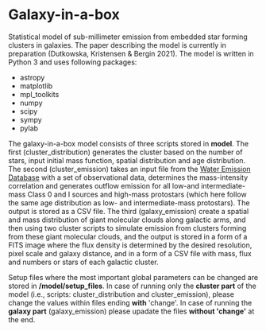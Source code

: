 # Galaxy-in-a-box

Statistical model of sub-millimeter emission from embedded star forming clusters in galaxies. The paper describing the model is currently in preparation (Dutkowska, Kristensen & Bergin 2021). The model is written in Python 3 and uses following packages:
- astropy
- matplotlib
- mpl_toolkits
- numpy
- scipy
- sympy
- pylab

The galaxy-in-a-box model consists of three scripts stored in **model**. The first (cluster_distribution) generates the cluster based on the number of stars, input initial mass function, spatial distribution and age distribution. The second (cluster_emission) takes an input file from the [Water Emission Database](https://katarzynadutkowska.github.io/WED/) with a set of observational data, determines the mass-intensity correlation and generates outflow emission for all low-and intermediate-mass Class 0 and I sources and high-mass protostars (which here follow the same age distribution as low- and intermediate-mass protostars). The output is stored as a CSV file. The third (galaxy_emission) create a spatial and mass distribution of giant molecular clouds along galactic arms, and then using two cluster scripts to simulate emission from clusters forming from these giant molecular clouds, and the output is stored in a form of a FITS image where the flux density is determined by the desired resolution, pixel scale and galaxy distance, and in a form of a CSV file with mass, flux and numbers or stars of each galactic cluster.

Setup files where the most important global parameters can be changed are stored in **/model/setup_files**. In case of running only the **cluster part** of the model (i.e., scripts: cluster_distribution and cluster_emission), please change the values within files ending **with** 'change'. In case of running the **galaxy part** (galaxy_emission) please upadate the files **without 'change'** at the end.
